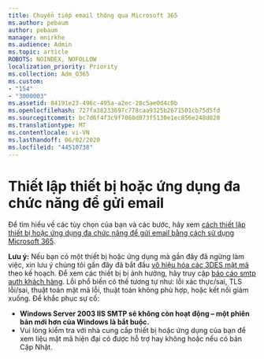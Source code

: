```yaml
---
title: Chuyển tiếp email thông qua Microsoft 365
ms.author: pebaum
author: pebaum
manager: mnirkhe
ms.audience: Admin
ms.topic: article
ROBOTS: NOINDEX, NOFOLLOW
localization_priority: Priority
ms.collection: Adm_O365
ms.custom:
- "154"
- "3000003"
ms.assetid: 84191e23-496c-495a-a2ec-28c5ae0d4c0b
ms.openlocfilehash: 727fa38233697c778caa9325b2671501cb75d5fd
ms.sourcegitcommit: bc7d6f4f3c9f7060d073f5130e1ec856e248d020
ms.translationtype: MT
ms.contentlocale: vi-VN
ms.lasthandoff: 06/02/2020
ms.locfileid: "44510738"
---
```

# <a name="set-up-a-multifunction-device-or-application-to-send-email"></a>Thiết lập thiết bị hoặc ứng dụng đa chức năng để gửi email

Để tìm hiểu về các tùy chọn của bạn và các bước, hãy xem [cách thiết lập thiết bị hoặc ứng dụng đa chức năng để gửi email bằng cách sử dụng Microsoft 365](https://docs.microsoft.com/Exchange/mail-flow-best-practices/how-to-set-up-a-multifunction-device-or-application-to-send-email-using-office-3).
  
**Lưu ý:** Nếu bạn có một thiết bị hoặc ứng dụng mà gần đây đã ngừng làm việc, xin lưu ý chúng tôi gần đây đã bắt đầu [vô hiệu hóa các 3DES mật mã](https://docs.microsoft.com/microsoft-365/compliance/technical-reference-details-about-encryption) theo kế hoạch. Để xem các thiết bị bị ảnh hưởng, hãy truy cập [báo cáo smtp auth khách hàng](https://protection.office.com/mailflow/dashboard). Lỗi phổ biến có thể tương tự như: lỗi xác thực/sai, TLS lỗi/sai, thuật toán mật mã lỗi, thuật toán không phù hợp, hoặc kết nối giảm xuống. Để khắc phục sự cố:
 - **Windows Server 2003 IIS SMTP sẽ không còn hoạt động – một phiên bản mới hơn của Windows là bắt buộc.**  
 - Vui lòng kiểm tra với nhà cung cấp thiết bị hoặc ứng dụng của bạn để xem liệu mật mã hiện đại có được hỗ trợ hay không hoặc nếu có bản Cập Nhật.
